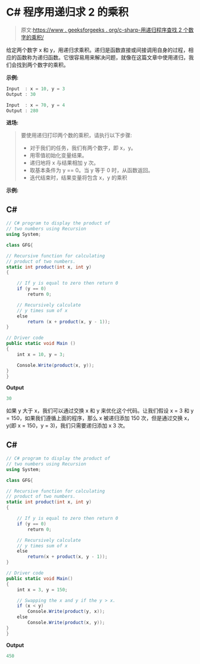 # C# 程序用递归求 2 的乘积

> 原文:[https://www . geeksforgeeks . org/c-sharp-用递归程序查找 2 个数字的乘积/](https://www.geeksforgeeks.org/c-sharp-program-to-find-product-of-2-numbers-using-recursion/)

给定两个数字 x 和 y，用递归求乘积。递归是函数直接或间接调用自身的过程，相应的函数称为递归函数。它很容易用来解决问题，就像在这篇文章中使用递归，我们会找到两个数字的乘积。

**示例:**

```cs
Input  : x = 10, y = 3
Output : 30

Input  : x = 70, y = 4
Output : 280
```

**进场:**

> 要使用递归打印两个数的乘积，请执行以下步骤:
> 
> *   对于我们的任务，我们有两个数字，即 x，y。
> *   用零值初始化变量结果。
> *   递归地将 x 与结果相加 y 次。
> *   取基本条件为 y == 0。当 y 等于 0 时，从函数返回。
> *   迭代结束时，结果变量将包含 x，y 的乘积

**示例:**

## C#

```cs
// C# program to display the product of 
// two numbers using Recursion 
using System;

class GFG{

// Recursive function for calculating
// product of two numbers.
static int product(int x, int y)
{

    // If y is equal to zero then return 0
    if (y == 0)
        return 0;

    // Recursively calculate
    // y times sum of x
    else
        return (x + product(x, y - 1));
}

// Driver code
public static void Main ()
{
    int x = 10, y = 3;

    Console.Write(product(x, y));
}
}
```

**Output**

```cs
30
```

如果 y 大于 x，我们可以通过交换 x 和 y 来优化这个代码。让我们假设 x = 3 和 y = 150，如果我们遵循上面的程序，那么 x 被递归添加 150 次，但是通过交换 x，y(即 x = 150，y = 3)，我们只需要递归添加 x 3 次。

## C#

```cs
// C# program to display the product of 
// two numbers using Recursion 
using System;

class GFG{

// Recursive function for calculating
// product of two numbers.
static int product(int x, int y)
{

    // If y is equal to zero then return 0
    if (y == 0)
        return 0;

    // Recursively calculate
    // y times sum of x
    else
        return(x + product(x, y - 1));
}

// Driver code
public static void Main()
{
    int x = 3, y = 150;

    // Swapping the x and y if the y > x.
    if (x < y)
        Console.Write(product(y, x));
    else
        Console.Write(product(x, y));
}
}
```

**Output**

```cs
450
```